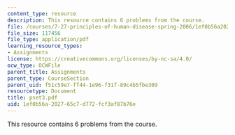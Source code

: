 ```yaml
---
content_type: resource
description: This resource contains 6 problems from the course.
file: /courses/7-27-principles-of-human-disease-spring-2006/1ef0b56a202765c7d772fcf3af87b76e_pset3.pdf
file_size: 117456
file_type: application/pdf
learning_resource_types:
- Assignments
license: https://creativecommons.org/licenses/by-nc-sa/4.0/
ocw_type: OCWFile
parent_title: Assignments
parent_type: CourseSection
parent_uid: f51c59e7-ff44-1e96-f31f-89c4b5fbe309
resourcetype: Document
title: pset3.pdf
uid: 1ef0b56a-2027-65c7-d772-fcf3af87b76e
---
```

This resource contains 6 problems from the course.